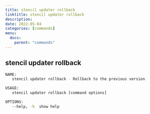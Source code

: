 ```yaml
---
title: stencil updater rollback
linktitle: stencil updater rollback
description: 
date: 2022-05-04
categories: [commands]
menu:
  docs:
    parent: "commands"
---
```


## stencil updater rollback

```bash
NAME:
   stencil updater rollback - Rollback to the previous version

USAGE:
   stencil updater rollback [command options]

OPTIONS:
   --help, -h  show help

```
